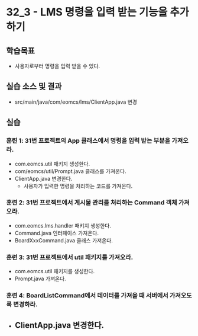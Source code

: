 # 32_3 - LMS 명령을 입력 받는 기능을 추가하기

## 학습목표

- 사용자로부터 명령을 입력 받을 수 있다.

## 실습 소스 및 결과

- src/main/java/com/eomcs/lms/ClientApp.java 변경

## 실습  

### 훈련 1: 31번 프로젝트의 App 클래스에서 명령을 입력 받는 부분을 가져오라.

- com.eomcs.util 패키지 생성한다.
- com/eomcs/util/Prompt.java 클래스를 가져온다.
- ClientApp.java 변경한다.
  - 사용자가 입력한 명령을 처리하는 코드를 가져온다.

### 훈련 2: 31번 프로젝트에서 게시물 관리를 처리하는 Command 객체 가져오라.

- com.eomcs.lms.handler 패키지 생성한다.
- Command.java 인터페이스 가져온다.
- BoardXxxCommand.java 클래스 가져온다. 

### 훈련 3: 31번 프로젝트에서 util 패키지를 가져오라.

- com.eomcs.util 패키지를 생성한다.
- Prompt.java 가져온다. 

### 훈련 4: BoardListCommand에서 데이터를 가져올 때 서버에서 가져오도록 변경하라.

- ClientApp.java 변경한다.
  - 